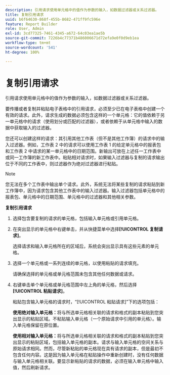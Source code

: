 ```yaml
---
description: 引用请求使用单元格中的值作为参数的输入，如数据过滤器或关系过滤器。
title: 复制引用请求
uuid: b6f64630-868f-455b-8682-471ff9fc596e
feature: Report Builder
role: User, Admin
exl-id: 3cd77325-7461-4345-a672-64c03ea1ae5b
source-git-commit: 7226b4c77371b486006671d72efa9e0f0d9eb1ea
workflow-type: tm+mt
source-wordcount: '541'
ht-degree: 100%

---
```


# 复制引用请求

引用请求使用单元格中的值作为参数的输入，如数据过滤器或关系过滤器。

要传播或者复制并粘贴电子表格中的引用请求，必须至少已在电子表格中创建一个有效的请求。此外，请求生成的数据必须包含这样的一个单元格：它的值依赖于另一单元格中的请求（使用划分或匹配的过滤器），或者依赖于从单元格中输入的数据中获取输入的过滤器。

您还可以创建这样的请求：其引用其他工作表（但不是其他工作簿）的请求中的输入过滤器。例如，工作表 2 中的请求可以使用工作表 1 的给定单元格中的报表包和工作表 2 中请求的某一单元格中的日期范围。新输出可放在上述任一工作表中或同一工作簿的新工作表中。粘贴相对请求时，如果输入过滤器与复制的请求输出位于不同的工作表中，则过滤器作为绝对过滤器进行粘贴。

>[!NOTE]
>
> 您无法在多个工作表中输出单个请求。此外，系统无法将某些复制的请求粘贴到新工作簿中，因为请求包含其他工作表中的输入过滤器。输入过滤器包括单元格中的报表包、单元格中的日期范围、单元格中的过滤器和其他相关参数。

**复制引用请求**

1. 选择包含要复制的请求的单元格，包括输入单元格或引用单元格。
1. 在突出显示的单元格中右键单击，并从快捷菜单中选择&#x200B;**[!UICONTROL 复制请求]**。

   选择请求和输入单元格所在的区域后，系统会突出显示具有这些元素的单元格。
1. 选择一个单元格或一系列连续的单元格，以使用粘贴的请求填充。

   请确保选择的单元格或单元格范围未包含其他任何数据或请求。
1. 右键单击单个单元格或单元格范围中左上角的单元格，然后选择&#x200B;**[!UICONTROL 粘贴请求]**。

   粘贴包含输入单元格的请求时，“[!UICONTROL 粘贴请求]”下的选项包括：

   **使用绝对输入单元格：**&#x200B;将与所选单元格相关联的请求和格式的副本粘贴到您突出显示的粘贴区域。不粘贴输入单元格（一个原始请求中引用的单元格）。输入单元格保留在原位置。

   **使用相对输入单元格：**&#x200B;将与所选单元格相关联的请求和格式的副本粘贴到您突出显示的粘贴区域，包括输入单元格的副本。请求与输入单元格的空间关系与原始请求相同。然而，尽管新粘贴的单元格现在具有请求的副本，但是最初不包含任何内容。这是因为输入单元格在粘贴操作中重新创建时，没有任何数据与输入单元格相关联。要显示新粘贴的请求的数据，必须在输入单元格中输入值，然后刷新请求。
